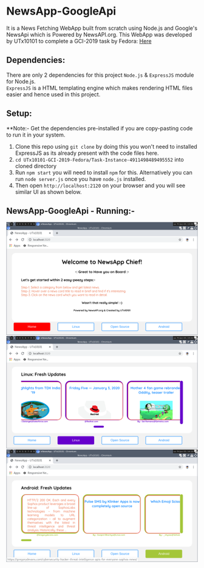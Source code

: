 # NewsApp-GoogleApi
It is a News Fetching WebApp built from scratch using Node.js and Google's NewsApi which is Powered by NewsAPI.org.
This WebApp was developed by UTx10101 to complete a GCI-2019 task by Fedora: [Here](https://codein.withgoogle.com/dashboard/task-instances/4911498489495552/)
## Dependencies:
There are only 2 dependencies for this project `Node.js` & `ExpressJS` module for Node.js.<br>
`ExpressJS` is a HTML templating engine which makes rendering HTML files easier and hence used in this project.
## Setup:
**Note:- Get the dependencies pre-installed if you are copy-pasting code to run it in your system.
1. Clone this repo using `git clone` by doing this you won't need to installed ExpressJS as its already present with the code files here.
2. `cd UTx10101-GCI-2019-Fedora/Task-Instance-4911498489495552` into cloned directory
3. Run `npm start` you will need to install `npm` for this. Alternatively you can run `node server.js` once you have `node.js` installed.
4. Then open `http://localhost:2120` on your browser and you will see similar UI as shown below.
## NewsApp-GoogleApi - Running:-
![Home Screen](https://github.com/UTx10101/UTx10101-GCI-2019-Fedora/blob/master/Task-Instance-4911498489495552/Images/Main.png)
![Switching Categories](https://github.com/UTx10101/UTx10101-GCI-2019-Fedora/blob/master/Task-Instance-4911498489495552/Images/Category.png)
![A news card](https://github.com/UTx10101/UTx10101-GCI-2019-Fedora/blob/master/Task-Instance-4911498489495552/Images/NewsCard.png)
